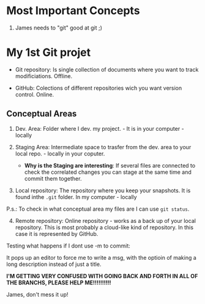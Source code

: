 # Most Important Concepts

1. James needs to "git" good at git ;) 

# My 1st Git projet

- Git repository: Is single collection of documents where you want to track modificiations. Offline.

- GitHub: Colections of different repositories wich you want version control. Online.

## Conceptual Areas

1. Dev. Area: Folder where I dev. my project. - It is in your computer - locally

2. Staging Area: Intermediate space to trasfer from the dev. area to your local repo. - locally in your coputer.
   
   - **Why is the Staging are interesting**: If several files are connected to check the correlated changes you can stage at the same time and commit them together. 

3. Local repository:  The repository where you keep your snapshots. It is found inthe `.git` folder. In my computer - locally

P.s.: To check in what conceptual area my files are I can use `git status`.

4. Remote repository: Online repository  - works as a back up of your local repository. This is most probably a cloud-like kind of repository. In this case it is represented by GitHub. 

Testing what happens if I dont use -m to commit:

It pops up an editor to force me to write a msg, with the optioin of making a long description instead of just a title.

**I'M GETTING VERY CONFUSED WITH GOING BACK AND FORTH IN ALL OF THE BRANCHS, PLEASE HELP ME!!!!!!!!!!**



James, don't mess it up!
